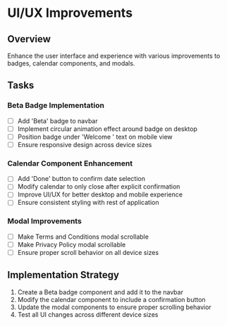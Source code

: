 # UI/UX Improvements

## Overview
Enhance the user interface and experience with various improvements to badges, calendar components, and modals.

## Tasks

### Beta Badge Implementation
- [ ] Add 'Beta' badge to navbar
- [ ] Implement circular animation effect around badge on desktop
- [ ] Position badge under 'Welcome <Role>' text on mobile view
- [ ] Ensure responsive design across device sizes

### Calendar Component Enhancement
- [ ] Add 'Done' button to confirm date selection
- [ ] Modify calendar to only close after explicit confirmation
- [ ] Improve UI/UX for better desktop and mobile experience
- [ ] Ensure consistent styling with rest of application

### Modal Improvements
- [ ] Make Terms and Conditions modal scrollable
- [ ] Make Privacy Policy modal scrollable
- [ ] Ensure proper scroll behavior on all device sizes

## Implementation Strategy

1. Create a Beta badge component and add it to the navbar
2. Modify the calendar component to include a confirmation button
3. Update the modal components to ensure proper scrolling behavior
4. Test all UI changes across different device sizes